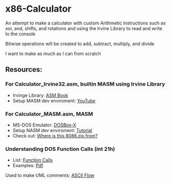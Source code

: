 # x86-Calculator
An attempt to make a calculator with custom Arithmetic Instructions such as xor, and, shifts, and rotations and using the Irvine Library to read and write to the console 

Bitwise operations will be created to add, subtract, multiply, and divide

I want to make as much as I can from scratch

## Resources: 
### For Calculator_Irvine32.asm, builtin MASM using Irvine Library
- Irvinge Library: [ASM Book](https://github.com/surferkip/asmbook)
- Setup MASM dev enviroment: [YouTube](https://www.youtube.com/watch?v=v1VROHebel8)

### For Calculator_MASM.asm, MASM
- MS-DOS Emulator: [DOSBox-X](https://dosbox-x.com/)
- Setup NASM dev enviroment: [Tutorial](https://medium.com/@axayjha/getting-started-with-masm-8086-assembly-c625478265d8)
- Check out: [Where is this 8086.zip from?](https://github.com/ImaginaryResources/x86-Calculator/blob/main/Where%20is%20this%208086.zip%20from.md)

### Understanding DOS Function Calls (int 21h)    
- List: [Function Calls](http://spike.scu.edu.au/~barry/interrupts.html#ah02)
- Examples: [Pdf](https://www.philadelphia.edu.jo/academics/qhamarsheh/uploads/Lecture%2021%20MS-DOS%20Function%20Calls%20_INT%2021h_.pdf)

Used to make UML comments: [ASCII Flow](https://asciiflow.com) 
